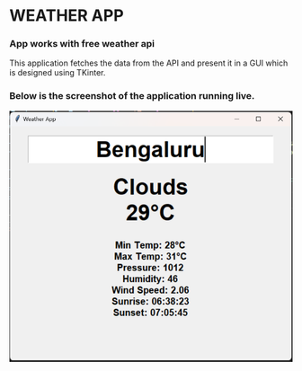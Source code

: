 # WEATHER APP
### App works with free weather api

This application fetches the data from the API and present it in a GUI which is designed using TKinter.

### Below is the screenshot of the application running live.
![GUI interface of Weather app](https://github.com/keshav-chandra/Weather-app/blob/4d9739be950a49777c28eccbf805d40b050900c7/weatherapp.png)
